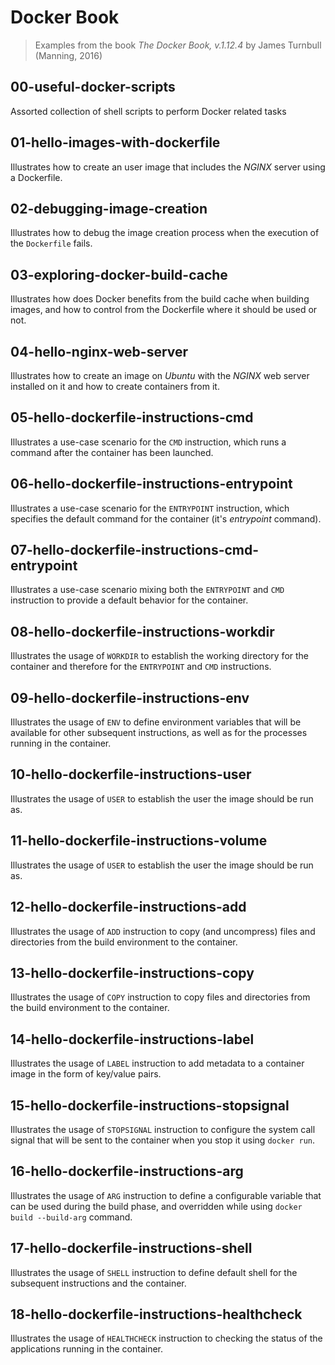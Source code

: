 # Docker Book
> Examples from the book *The Docker Book, v.1.12.4* by James Turnbull (Manning, 2016)

## 00-useful-docker-scripts
Assorted collection of shell scripts to perform Docker related tasks

## 01-hello-images-with-dockerfile
Illustrates how to create an user image that includes the *NGINX* server using a Dockerfile.

## 02-debugging-image-creation
Illustrates how to debug the image creation process when the execution of the `Dockerfile` fails.

## 03-exploring-docker-build-cache
Illustrates how does Docker benefits from the build cache when building images, and how to control from the Dockerfile where it should be used or not.

## 04-hello-nginx-web-server
Illustrates how to create an image on *Ubuntu* with the *NGINX* web server installed on it and how to create containers from it.

## 05-hello-dockerfile-instructions-cmd
Illustrates a use-case scenario for the `CMD` instruction, which runs a command after the container has been launched.

## 06-hello-dockerfile-instructions-entrypoint
Illustrates a use-case scenario for the `ENTRYPOINT` instruction, which specifies the default command for the container (it's *entrypoint* command).

## 07-hello-dockerfile-instructions-cmd-entrypoint
Illustrates a use-case scenario mixing both the `ENTRYPOINT` and `CMD` instruction to provide a default behavior for the container.

## 08-hello-dockerfile-instructions-workdir
Illustrates the usage of `WORKDIR` to establish the working directory for the container and therefore for the `ENTRYPOINT` and `CMD` instructions.

## 09-hello-dockerfile-instructions-env
Illustrates the usage of `ENV` to define environment variables that will be available for other subsequent instructions, as well as for the processes running in the container.

## 10-hello-dockerfile-instructions-user
Illustrates the usage of `USER` to establish the user the image should be run as.

## 11-hello-dockerfile-instructions-volume
Illustrates the usage of `USER` to establish the user the image should be run as.

## 12-hello-dockerfile-instructions-add
Illustrates the usage of `ADD` instruction to copy (and uncompress) files and directories from the build environment to the container.

## 13-hello-dockerfile-instructions-copy
Illustrates the usage of `COPY` instruction to copy files and directories from the build environment to the container.

## 14-hello-dockerfile-instructions-label
Illustrates the usage of `LABEL` instruction to add metadata to a container image in the form of key/value pairs.

## 15-hello-dockerfile-instructions-stopsignal
Illustrates the usage of `STOPSIGNAL` instruction to configure the system call signal that will be sent to the container when you stop it using `docker run`.

## 16-hello-dockerfile-instructions-arg
Illustrates the usage of `ARG` instruction to define a configurable variable that can be used during the build phase, and overridden while using `docker build --build-arg` command.

## 17-hello-dockerfile-instructions-shell
Illustrates the usage of `SHELL` instruction to define default shell for the subsequent instructions and the container.

## 18-hello-dockerfile-instructions-healthcheck
Illustrates the usage of `HEALTHCHECK` instruction to checking the status of the applications running in the container.
